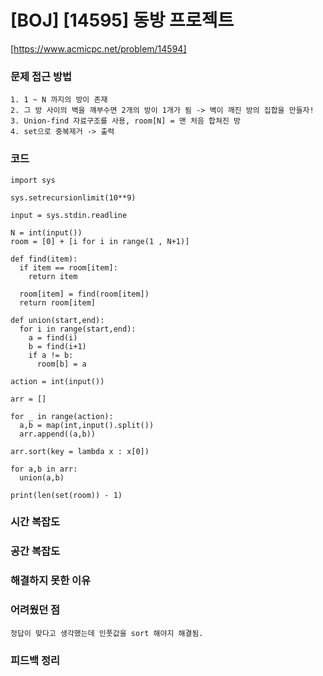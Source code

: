 # [BOJ] [14595] 동방 프로젝트

[https://www.acmicpc.net/problem/14594]

### 문제 접근 방법

    1. 1 ~ N 까지의 방이 존재
    2. 그 방 사이의 벽을 꺠부수면 2개의 방이 1개가 됨 -> 벽이 깨진 방의 집합을 만들자!
    3. Union-find 자료구조를 사용, room[N] = 맨 처음 합쳐진 방
    4. set으로 중복제거 -> 출력

### 코드

```
import sys

sys.setrecursionlimit(10**9)

input = sys.stdin.readline

N = int(input())
room = [0] + [i for i in range(1 , N+1)]

def find(item):
  if item == room[item]:
    return item

  room[item] = find(room[item])
  return room[item]

def union(start,end):
  for i in range(start,end):
    a = find(i)
    b = find(i+1)
    if a != b:
      room[b] = a

action = int(input())

arr = []

for _ in range(action):
  a,b = map(int,input().split())
  arr.append((a,b))

arr.sort(key = lambda x : x[0])

for a,b in arr:
  union(a,b)

print(len(set(room)) - 1)
```

### 시간 복잡도

### 공간 복잡도

### 해결하지 못한 이유

### 어려웠던 점

    정답이 맞다고 생각했는데 인풋값을 sort 해야지 해결됨.

### 피드백 정리
